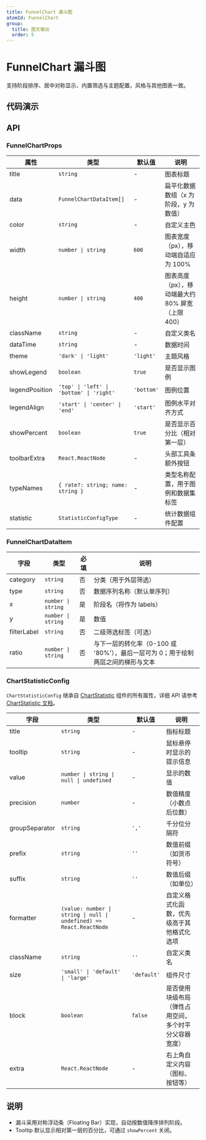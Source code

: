 ```yaml
---
title: FunnelChart 漏斗图
atomId: FunnelChart
group:
  title: 图文输出
  order: 5
---
```


# FunnelChart 漏斗图

支持阶段排序、居中对称显示、内置筛选与主题配置，风格与其他图表一致。

## 代码演示

<code src="../demos/charts/funnel.tsx" background="var(--main-bg-color)" iframe=540></code>

## API

### FunnelChartProps

| 属性           | 类型                                     | 默认值     | 说明                                              |
| -------------- | ---------------------------------------- | ---------- | ------------------------------------------------- |
| title          | `string`                                 | -          | 图表标题                                          |
| data           | `FunnelChartDataItem[]`                  | -          | 扁平化数据数组（x 为阶段，y 为数值）              |
| color          | `string`                                 | -          | 自定义主色                                        |
| width          | `number \| string`                       | `600`      | 图表宽度（px），移动端自适应为 100%               |
| height         | `number \| string`                       | `400`      | 图表高度（px），移动端最大约 80% 屏宽（上限 400） |
| className      | `string`                                 | -          | 自定义类名                                        |
| dataTime       | `string`                                 | -          | 数据时间                                          |
| theme          | `'dark' \| 'light'`                      | `'light'`  | 主题风格                                          |
| showLegend     | `boolean`                                | `true`     | 是否显示图例                                      |
| legendPosition | `'top' \| 'left' \| 'bottom' \| 'right'` | `'bottom'` | 图例位置                                          |
| legendAlign    | `'start' \| 'center' \| 'end'`           | `'start'`  | 图例水平对齐方式                                  |
| showPercent    | `boolean`                                | `true`     | 是否显示百分比（相对第一层）                      |
| toolbarExtra   | `React.ReactNode`                        | -          | 头部工具条额外按钮                                |
| typeNames      | `{ rate?: string; name: string }`        | -          | 类型名称配置，用于图例和数据集标签                |
| statistic      | `StatisticConfigType`                    | -          | 统计数据组件配置                                  |

### FunnelChartDataItem

| 字段        | 类型               | 必填 | 说明                                                                             |
| ----------- | ------------------ | ---- | -------------------------------------------------------------------------------- |
| category    | `string`           | 否   | 分类（用于外层筛选）                                                             |
| type        | `string`           | 否   | 数据序列名称（默认单序列）                                                       |
| x           | `number \| string` | 是   | 阶段名（将作为 labels）                                                          |
| y           | `number \| string` | 是   | 数值                                                                             |
| filterLabel | `string`           | 否   | 二级筛选标签（可选）                                                             |
| ratio       | `number \| string` | 否   | 与下一层的转化率（0-100 或 '80%'），最后一层可为 0；用于绘制两层之间的梯形与文本 |

### ChartStatisticConfig

`ChartStatisticConfig` 继承自 [ChartStatistic](/components/chart-statistic#chartstatisticprops) 组件的所有属性，详细 API 请参考 [ChartStatistic 文档](/components/chart-statistic)。

| 字段           | 类型                                                                | 默认值      | 说明                                                   |
| -------------- | ------------------------------------------------------------------- | ----------- | ------------------------------------------------------ |
| title          | `string`                                                            | -           | 指标标题                                               |
| tooltip        | `string`                                                            | -           | 鼠标悬停时显示的提示信息                               |
| value          | `number \| string \| null \| undefined`                             | -           | 显示的数值                                             |
| precision      | `number`                                                            | -           | 数值精度（小数点后位数）                               |
| groupSeparator | `string`                                                            | `','`       | 千分位分隔符                                           |
| prefix         | `string`                                                            | `''`        | 数值前缀（如货币符号）                                 |
| suffix         | `string`                                                            | `''`        | 数值后缀（如单位）                                     |
| formatter      | `(value: number \| string \| null \| undefined) => React.ReactNode` | -           | 自定义格式化函数，优先级高于其他格式化选项             |
| className      | `string`                                                            | `''`        | 自定义类名                                             |
| size           | `'small' \| 'default' \| 'large'`                                   | `'default'` | 组件尺寸                                               |
| block          | `boolean`                                                           | `false`     | 是否使用块级布局（弹性占用空间，多个时平分父容器宽度） |
| extra          | `React.ReactNode`                                                   | -           | 右上角自定义内容（图标、按钮等）                       |

## 说明

- 漏斗采用对称浮动条（Floating Bar）实现，自动按数值降序排列阶段。
- Tooltip 默认显示相对第一层的百分比，可通过 `showPercent` 关闭。

